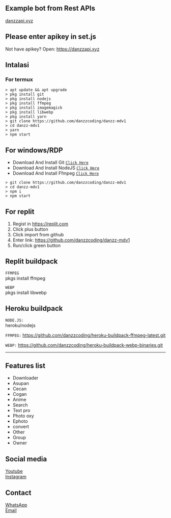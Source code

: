 

## Example bot from Rest APIs
<a href="https://danzzapi.xyz">danzzapi.xyz</a>

## Please enter apikey in set.js
Not have apikey? Open: https://danzzapi.xyz

## Intalasi
### For termux

```
> apt update && apt upgrade
> pkg install git
> pkg install nodejs
> pkg install ffmpeg
> pkg install imagemagick
> pkg install libwebp
> pkg install yarn
> git clone https://github.com/danzzcoding/danzz-mdv1
> cd danzz-mdv1
> yarn
> npm start
```

## For windows/RDP

* Download And Install Git [`Click Here`](https://git-scm.com/downloads)
* Download And Install NodeJS [`Click Here`](https://nodejs.org/en/download)
* Download And Install Ffmpeg [`Click Here`](https://ffmpeg.org/download.html)

```
> git clone https://github.com/danzzcoding/danzz-mdv1
> cd danzz-mdv1
> npm i
> npm start
```

## For replit
1. Regist in https://replit.com
2. Click plus button
3. Click import from github
4. Enter link: https://github.com/danzzcoding/danzz-mdv1
5. Run/click green button

## Replit buildpack
```FFMPEG```<br>
pkgs install ffmpeg

```WEBP```<br>
pkgs install libwebp

## Heroku buildpack
```NODE.JS:```<br>
heroku/nodejs

```FFMPEG:```
https://github.com/danzzcoding/heroku-buildpack-ffmpeg-latest.git

```WEBP:```
https://github.com/danzzcoding/heroku-buildpack-webp-binaries.git

---------

## Features list
* Downloader
* Asupan
* Cecan
* Cogan
* Anime
* Search
* Text pro
* Photo oxy
* Ephoto
* convert
* Other
* Group
* Owner

## Social media
<a href="https://youtube.com/DanzzCoding">Youtube</a><br>
<a href="https://instagram.com/danzzcoding">Instagram</a><br>

## Contact
<a href="https://wa.me/6289512545999">WhatsApp</a><br>
<a href="mailto:danzzcoding@gmail.com">Email</a>
